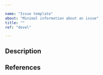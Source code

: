 ```yaml
---

name: "Issue template"
about: "Minimal information about an issue"
title: ""
ref: "devel"

---
```


## Description


<!--- ## Screenshots (if appropriate): -->

## References
<!--- Create a list of references, (in a bullet style) -->
